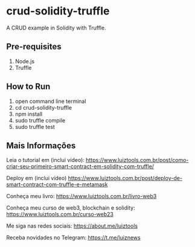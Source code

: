 # crud-solidity-truffle
A CRUD example in Solidity with Truffle.

## Pre-requisites

1. Node.js
2. Truffle

## How to Run

1. open command line terminal
2. cd crud-solidity-truffle
3. npm install
4. sudo truffle compile
5. sudo truffle test

## Mais Informações

Leia o tutorial em (inclui vídeo): https://www.luiztools.com.br/post/como-criar-seu-primeiro-smart-contract-em-solidity-com-truffle/

Deploy em (inclui vídeo) https://www.luiztools.com.br/post/deploy-de-smart-contract-com-truffle-e-metamask

Conheça meu livro: https://www.luiztools.com.br/livro-web3

Conheça meu curso de web3, blockchain e solidity: https://www.luiztools.com.br/curso-web23

Me siga nas redes sociais: https://about.me/luiztools

Receba novidades no Telegram: https://t.me/luiznews